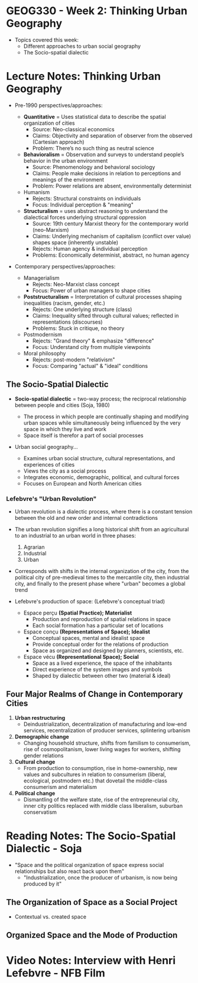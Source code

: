 # GEOG330 - Week 2: Thinking Urban Geography
- Topics covered this week:
    - Different approaches to urban social geography
    - The Socio-spatial dialectic

# Lecture Notes: Thinking Urban Geography
- Pre-1990 perspectives/approaches:
    - **Quantitative** = Uses statistical data to describe the spatial organization of cities
        - Source: Neo-classical economics
        - Claims: Objectivity and separation of observer from the observed (Cartesian approach)
        - Problem: There’s no such thing as neutral science
    - **Behavioralism** = Observation and surveys to understand people’s behavior in the urban environment
        - Source: Phenomenology and behavioral sociology
        - Claims: People make decisions in relation to perceptions and meanings of the environment
        - Problem: Power relations are absent, environmentally determinist
    - Humanism
        - Rejects: Structural constraints on individuals
        - Focus: Individual perception & "meaning"
    - **Structuralism** = uses abstract reasoning to understand the dialectical forces underlying structural oppression
        - Source: 19th century Marxist theory for the contemporary world (neo-Marxism)
        - Claims: Underlying mechanism of capitalism (conflict over value) shapes space (inherently unstable)
        - Rejects: Human agency & individual perception
        - Problems: Economically determinist, abstract, no human agency

- Contemporary perspectives/approaches:
    - Managerialism
        - Rejects: Neo-Marxist class concept
        - Focus: Power of urban managers to shape cities
    - **Poststructuralism** = Interpretation of cultural processes shaping inequalities (racism, gender, etc.)
        - Rejects: One underlying structure (class)
        - Claims: Inequality sifted through cultural values; reflected in representations (discourses)
        - Problems: Stuck in critique, no theory
    - Postmodernism
        - Rejects: "Grand theory" & emphasize "difference"
        - Focus: Understand city from multiple viewpoints
    - Moral philosophy
        - Rejects: post-modern "relativism"
        - Focus: Comparing "actual" & "ideal" conditions

## The Socio-Spatial Dialectic
- **Socio-spatial dialectic** = two-way process; the reciprocal relationship between people and cities (Soja, 1980)
    - The process in which people are continually shaping and modifying urban spaces while simultaneously being influenced by the very space in which they live and work
    - Space itself is therefor a part of social processes

- Urban social geography...
    - Examines urban social structure, cultural representations, and experiences of cities
    - Views the city as a social process
    - Integrates economic, demographic, political, and cultural forces
    - Focuses on European and North American cities

### Lefebvre's "Urban Revolution"
- Urban revolution is a dialectic process, where there is a constant tension between the old and new order and internal contradictions
- The urban revolution signifies a long historical shift from an agricultural to an industrial to an urban world in three phases:
    1. Agrarian
    2. Industrial
    3. Urban
- Corresponds with shifts in the internal organization of the city, from the political city of pre-medieval times to the mercantile city, then industrial city, and finally to the present phase where "urban" becomes a global trend

- Lefebvre's production of space: (Lefebvre's conceptual triad)
    - Espace perçu **(Spatial Practice); Materialist**
        - Production and reproduction of spatial relations in space
        - Each social formation has a particular set of locations
    - Espace conçu **(Representations of Space); Idealist**
        - Conceptual spaces, mental and idealist space
        - Provide conceptual order for the relations of production
        - Space as organized and designed by planners, scientists, etc.
    - Espace vécu **(Representational Space); Social**
        - Space as a lived experience, the space of the inhabitants
        - Direct experience of the system images and symbols
        - Shaped by dialectic between other two (material & ideal)

## Four Major Realms of Change in Contemporary Cities
1. **Urban restructuring**
    - Deindustrialization, decentralization of manufacturing and low-end services, recentralization of producer services, splintering urbanism
2. **Demographic change**
    - Changing household structure, shifts from familism to consumerism, rise of cosmopolitanism, lower living wages for workers, shifting gender relations
3. **Cultural change**
    - From production to consumption, rise in home-ownership, new values and subcultures in relation to consumerism (liberal, ecological, postmodern etc.) that dovetail the middle-class consumerism and materialism
4. **Political change**
    - Dismantling of the welfare state, rise of the entrepreneurial city, inner city politics replaced with middle class liberalism, suburban conservatism

# Reading Notes: The Socio-Spatial Dialectic - Soja
- "Space and the political organization of space express social relationships but also react back upon them"
    - "Industrialization, once the producer of urbanism, is now being produced by it"

## The Organization of Space as a Social Project
- Contextual vs. created space

## Organized Space and the Mode of Production

# Video Notes: Interview with Henri Lefebvre - NFB Film
